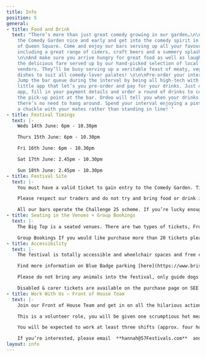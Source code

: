 ```yaml
---
title: Info
position: 5
general:
- title: Food and Drink
  text: "There’s more than just great comedy growing in our garden…\n\nGet down to
    the Comedy Garden nice and early and get into the comedy spirit in the leafy surrounds
    of Queen Square. Come and enjoy our bars serving up all your favourite tipples
    including a great range of ciders, craft beers and a summery splash of cocktails.
    \n\nAnd make sure you arrive hungry for great food as well as laughter and sample
    the delicious fare served up by our hand-picked selection of local street-food
    vendors. They’ll be busy serving up a veritable feast of meaty, veggie and vegan
    dishes to suit all comedy-lover palates! \n\n\nPre-order your interval drinks!
    Jump the bar queue during the interval by being all high-tech with Ordoo, a clever
    little app that let’s you pre-order and pay for your drinks. Just download the
    app, fill in your payment details and order a round of drinks to collect from
    the pick-up point at the bar. Ordoo will tell you when your drinks are ready so
    there’s no need to hang around. Spend your interval enjoying a pint and having
    a chuckle with your mates rather than standing in line! "
- title: Festival Timings
  text: |-
    Weds 14th June: 6pm - 10.30pm

    Thurs 15th June: 6pm - 10.30pm

    Fri 16th June: 6pm - 10.30pm

    Sat 17th June: 2.45pm - 10.30pm

    Sun 18th June: 2.45pm - 10.30pm
- title: Festival Site
  text: |-
    You must have a valid ticket to gain entry to the Comedy Garden. Tickets can be purchased online in advance or at the on site Box Office on the evening of the show, depending on availability.

    Please respect our traders and do not try and bring food or drink into the Comedy Garden.

    All our bars operate the Challenge 25 scheme. If you’re lucky enough to look under 25, please bring ID!
- title: Seating in the Venues + Group Bookings
  text: |-
    The Big Top is a seated venues. There are two types of tickets, Front Stalls and Rear Stalls. The Front Stalls are allocated and positioned closest to the stage and therefore the action. All Rear Stall tickets are sold as unreserved which means you can choose where you sit when you arrive.

    Group Bookings If you would like purchase more than 20 tickets please contact us and we will help you with the necessary arrangements.
- title: Accessibility
  text: |-
    The festival is totally accessible and wheelchair spaces and free carer tickets are available through our online ticketing partner. Please contact us ahead of the festival if you have any special requirements and we’ll do our best to accommodate you. While the festival is in full swing our Front of House team will be on hand to assist you in anyway they can.

    Find more information on Blue Badge parking [here](https://www.bristol.gov.uk/parking/where-you-can-park)

    Please do not bring any animals into the festival, only guide dogs are permitted.

    Disabled & carer tickets are available on the purchase page on SEE Tickets.
- title: Work With Us — Front of House Team
  text: |-
    Join our Front of House Team and get in on all the hilarious action. You’ll be the first point of contact with our lovely audiences so good communication skills and a friendly attitude are a must. Working with the Front of House Manager you’ll be responsible for getting our audiences to the right place at the right time, making sure the shows run on time and keeping the venues running smoothly. You should be confident, good with people, alert and interested in the programme and event you’re representing. This role is very active and a lot of fun, you should enjoy dealing with lots of people and manage all this with a level head.

    This is a volunteer role, you will be given one scrumptious hot meal per shift and as many (non-alcoholic) drinks as you need.

    You will be expected to work at least three shifts (approx. four hours with breaks) throughout the Comedy Garden, with full availability from 14th June to 18th June regarded very highly. You must be over 16 to apply.

    If you’re interested, please email  **hannah@57Festivals.com**  and we will be in touch with you shortly.
layout: info
---
```


